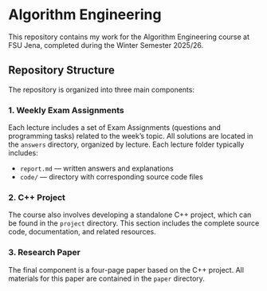 # Algorithm Engineering

This repository contains my work for the Algorithm Engineering course at FSU Jena, completed during the Winter Semester 2025/26.

## Repository Structure

The repository is organized into three main components:

### 1. Weekly Exam Assignments

Each lecture includes a set of Exam Assignments (questions and programming tasks) related to the week’s topic.
All solutions are located in the `answers` directory, organized by lecture.
Each lecture folder typically includes:

* `report.md` — written answers and explanations
* `code/` — directory with corresponding source code files

### 2. C++ Project

The course also involves developing a standalone C++ project, which can be found in the `project` directory.
This section includes the complete source code, documentation, and related resources.

### 3. Research Paper

The final component is a four-page paper based on the C++ project.
All materials for this paper are contained in the `paper` directory.